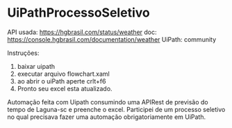 # UiPathProcessoSeletivo

API usada: https://hgbrasil.com/status/weather
  doc: https://console.hgbrasil.com/documentation/weather
UiPath: community

Instruções: 
1. baixar uipath
2. executar arquivo flowchart.xaml
3. ao abrir o uiPath aperte crlt+f6
4. Pronto seu excel esta atualizado.



Automação feita com Uipath consumindo uma APIRest de previsão do tempo de Laguna-sc e preenche o excel. 
Participei de um processo seletivo no qual precisava fazer uma automação obrigatoriamente em UiPath.
